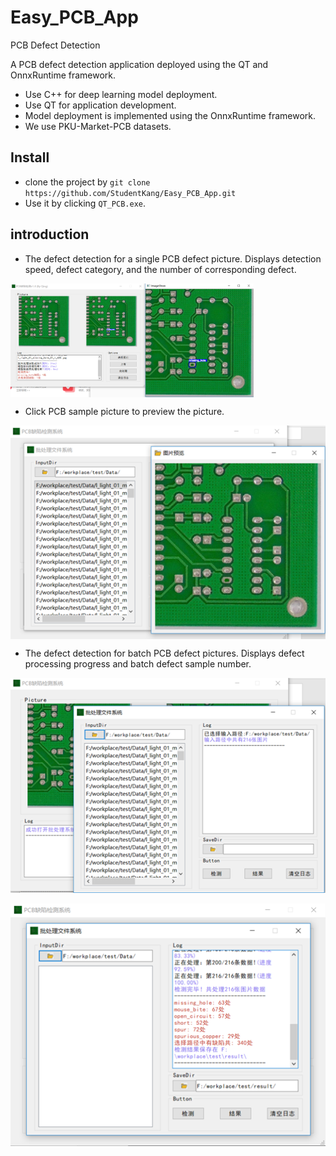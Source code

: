 # Easy_PCB_App

PCB Defect Detection

A PCB defect detection application deployed using the QT and OnnxRuntime framework.

* Use C++ for deep learning model deployment.
* Use QT for application development.
* Model deployment is implemented using the OnnxRuntime framework.
* We use PKU-Market-PCB datasets.

## Install

* clone the project by ```git clone https://github.com/StudentKang/Easy_PCB_App.git```
* Use it by clicking ```QT_PCB.exe```.

## introduction

* The defect detection for a single PCB defect picture. Displays detection speed, defect category, and the number of corresponding defect.

<img src="./examples/single.png" align="center" alt="single" style="zoom: 38%;" />

* Click PCB sample picture to preview the picture.

<div align="center"><img src="./examples/preview.png" align="center" alt="preview" style="zoom:100%;" /></div>

* The defect detection for batch PCB defect pictures. Displays defect processing progress and batch defect sample number.

<div align="center"><img src="./examples/batch.png" alt="batch"  /></div>

![detection](./examples/detection.png#pic_center)
